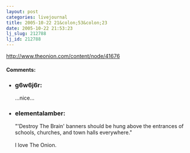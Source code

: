 ```yaml
---
layout: post
categories: livejournal
title: 2005-10-22 21&colon;53&colon;23
date: 2005-10-22 21:53:23
lj_slug: 212788
lj_id: 212788
---
```

<http://www.theonion.com/content/node/41676>


<div id="comments"><h4>Comments:</h4><div class="lj-comments"><ul>
<li><h3>g6w6j6r: </h3>
<a id="comment-548"></a>
<p>...nice...</p>
</li>
<li><h3>elementalamber: </h3>
<a id="comment-549"></a>
<p>"'Destroy The Brain' banners should be hung above the entrances of schools, churches, and town halls everywhere."<br>
<br>
I love The Onion.</p>
</li>
</ul></div></div>
